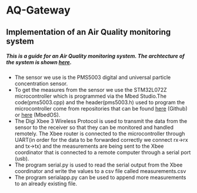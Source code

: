 # AQ-Gateway
## Implementation of an Air Quality monitoring system
##### This is a guide for an Air Quality monitoring system. The archtecture of the system is shown <a href="https://www.dropbox.com/s/tpa260gga2w65ue/sundesmologia.jpg?dl=0">here</a>.
<ul>
<li>The sensor we use is the PMS5003 digital and universal particle concentration sensor.</li> 
<li>To get the measures from the sensor we use the STM32L072Z microcontroller which is programmed via the Mbed Studio.The code(pms5003.cpp) and the header(pms5003.h) used to program the microcontroller come from repositories that can be found <a href="https://github.com/janjongboom/mbed-pms5003">here</a> (Github) or <a href="https://os.mbed.com/users/janjongboom/code/pms5003/">here</a> (MbedOS).</li>
<li>The Digi Xbee 3 Wireless Protocol is used to transmit the data from the sensor to the receiver so that they can be monitored and handled remotely. The Xbee router is connected to the microcontroller through UART(in order for the data to be forwarded correctly we  connect rx->rx and tx->tx) and the measurements are being sent to the Xbee coordinator that is connected to a remote computer through a serial port (usb).</li>
<li>The program serial.py is used to read the serial output from the Xbee coordinator and write the values to a csv file called measurements.csv</li>
<li>The program serialapp.py can be used to append more measurements to an already existing file.</li>





</ul>
